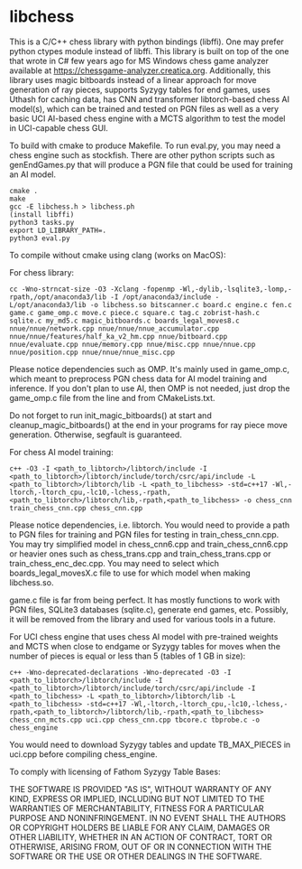 # libchess

This is a C/C++ chess library with python bindings (libffi). One may prefer python ctypes module instead of libffi. This library is built on top of the one that wrote in C# few years ago for MS Windows chess game analyzer available at https://chessgame-analyzer.creatica.org. Additionally, this library uses magic bitboards instead of a linear approach for move generation of ray pieces, supports Syzygy tables for end games, uses Uthash for caching data, has CNN and transformer libtorch-based chess AI model(s), which can be trained and tested on PGN files as well as a very basic UCI AI-based chess engine with a MCTS algorithm to test the model in UCI-capable chess GUI. 

To build with cmake to produce Makefile. To run eval.py, you may need a chess engine such as stockfish. There are other python scripts such as genEndGames.py that will produce a PGN file that could be used for training an AI model. 

```
cmake .
make
gcc -E libchess.h > libchess.ph
(install libffi)
python3 tasks.py
export LD_LIBRARY_PATH=.
python3 eval.py
```
To compile without cmake using clang (works on MacOS):

For chess library:
```
cc -Wno-strncat-size -O3 -Xclang -fopenmp -Wl,-dylib,-lsqlite3,-lomp,-rpath,/opt/anaconda3/lib -I /opt/anaconda3/include -L/opt/anaconda3/lib -o libchess.so bitscanner.c board.c engine.c fen.c game.c game_omp.c move.c piece.c square.c tag.c zobrist-hash.c sqlite.c my_md5.c magic_bitboards.c boards_legal_moves8.c nnue/nnue/network.cpp nnue/nnue/nnue_accumulator.cpp nnue/nnue/features/half_ka_v2_hm.cpp nnue/bitboard.cpp nnue/evaluate.cpp nnue/memory.cpp nnue/misc.cpp nnue/nnue.cpp nnue/position.cpp nnue/nnue/nnue_misc.cpp
```

Please notice dependencies such as OMP. It's mainly used in game_omp.c, which meant to preprocess PGN chess data for AI model training and inference. If you don't plan to use AI, then OMP is not needed, just drop the game_omp.c file from the line and from CMakeLists.txt.

Do not forget to run init_magic_bitboards() at start and cleanup_magic_bitboards() at the end in your programs for ray piece move generation. Otherwise, segfault is guaranteed. 

For chess AI model training:
```
c++ -O3 -I <path_to_libtorch>/libtorch/include -I <path_to_libtorch>/libtorch/include/torch/csrc/api/include -L <path_to_libtorch>/libtorch/lib -L <path_to_libchess> -std=c++17 -Wl,-ltorch,-ltorch_cpu,-lc10,-lchess,-rpath,<path_to_libtorch>/libtorch/lib,-rpath,<path_to_libchess> -o chess_cnn train_chess_cnn.cpp chess_cnn.cpp
```
Please notice dependencies, i.e. libtorch. You would need to provide a path to PGN files for training and PGN files for testing in train_chess_cnn.cpp. You may try simplified model in chess_cnn6.cpp and train_chess_cnn6.cpp or heavier ones such as chess_trans.cpp and train_chess_trans.cpp or train_chess_enc_dec.cpp. You may need to select which boards_legal_movesX.c file to use for which model when making libchess.so. 

game.c file is far from being perfect. It has mostly functions to work with PGN files, SQLite3 databases (sqlite.c), generate end games, etc. Possibly, it will be removed from the library and used for various tools in a future.  

For UCI chess engine that uses chess AI model with pre-trained weights and MCTS when close to endgame or Syzygy tables for moves when the number of pieces is equal or less than 5 (tables of 1 GB in size):
```
c++ -Wno-deprecated-declarations -Wno-deprecated -O3 -I <path_to_libtorch>/libtorch/include -I <path_to_libtorch>/libtorch/include/torch/csrc/api/include -I <path_to_libchess> -L <path_to_libtorch>/libtorch/lib -L <path_to_libchess> -std=c++17 -Wl,-ltorch,-ltorch_cpu,-lc10,-lchess,-rpath,<path_to_libtorch>/libtorch/lib,-rpath,<path_to_libchess> chess_cnn_mcts.cpp uci.cpp chess_cnn.cpp tbcore.c tbprobe.c -o chess_engine
```
You would need to download Syzygy tables and update TB_MAX_PIECES in uci.cpp before compiling chess_engine.

To comply with licensing of Fathom Syzygy Table Bases:

THE SOFTWARE IS PROVIDED "AS IS", WITHOUT WARRANTY OF ANY KIND, EXPRESS OR
IMPLIED, INCLUDING BUT NOT LIMITED TO THE WARRANTIES OF MERCHANTABILITY,
FITNESS FOR A PARTICULAR PURPOSE AND NONINFRINGEMENT. IN NO EVENT SHALL THE
AUTHORS OR COPYRIGHT HOLDERS BE LIABLE FOR ANY CLAIM, DAMAGES OR OTHER
LIABILITY, WHETHER IN AN ACTION OF CONTRACT, TORT OR OTHERWISE, ARISING FROM,
OUT OF OR IN CONNECTION WITH THE SOFTWARE OR THE USE OR OTHER DEALINGS IN THE
SOFTWARE.

